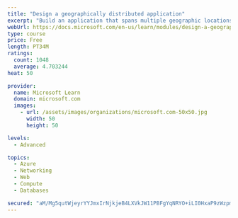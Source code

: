 ```yaml
---
title: "Design a geographically distributed application"
excerpt: "Build an application that spans multiple geographic locations for high availability and resiliency."
webUrl: https://docs.microsoft.com/en-us/learn/modules/design-a-geographically-distributed-application/
type: course
price: Free
length: PT34M
ratings:
  count: 1048
  average: 4.703244
heat: 50

provider:
  name: Microsoft Learn
  domain: microsoft.com
  images:
    - url: /assets/images/organizations/microsoft.com-50x50.jpg
      width: 50
      height: 50

levels:
  - Advanced

topics:
  - Azure
  - Networking
  - Web
  - Compute
  - Databases

secured: "aM/Mg5qutWjeyrYYJmxIrNjkjeB4LXVkJW11PBFgYqNRYO+iLI0HxaP9zWzpmWYOe4AnqBkzndNh9Kqb7yUdObFfl2KMGTRTiSI09lpGJ2whk2eH7+dfEOG7snbsaQ2nGG7cvMsF86pdOQfP5SCZxGYla+osYr04SW9h9wvh55B6Fi5VW72DUnoSKYRMdOyLKwRGrj2Tcclyup1y29pPmQrJTZxfy4qBGTD7uw7ACsdlFauLu3Dz+oh9NtNxqTVcRfvm1uPvuaFQufmI0lz3ah/h1jAFIS2f1NGTkBCVsLBnpYdr8TjLdJSH+5oV1cOGeKc/DFXJ5GPs9SDWYTNbqn7PGivEpH1rZN7Tm43YtbhfXN04YiBETa2jgn/wOTIcNUvL7f9AR48Ix7BozcJ3iLAruEjdfgEX65luMjMbOlM=;3yV2gAXOowgAQhAXIC1JqQ=="
---
```


